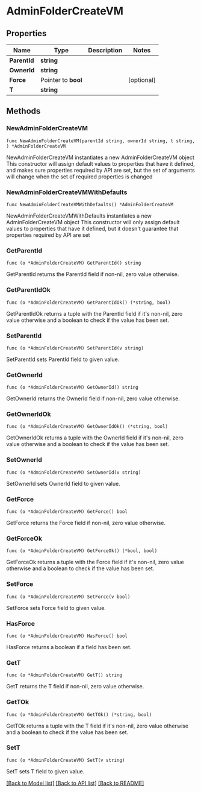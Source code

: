 # AdminFolderCreateVM

## Properties

Name | Type | Description | Notes
------------ | ------------- | ------------- | -------------
**ParentId** | **string** |  | 
**OwnerId** | **string** |  | 
**Force** | Pointer to **bool** |  | [optional] 
**T** | **string** |  | 

## Methods

### NewAdminFolderCreateVM

`func NewAdminFolderCreateVM(parentId string, ownerId string, t string, ) *AdminFolderCreateVM`

NewAdminFolderCreateVM instantiates a new AdminFolderCreateVM object
This constructor will assign default values to properties that have it defined,
and makes sure properties required by API are set, but the set of arguments
will change when the set of required properties is changed

### NewAdminFolderCreateVMWithDefaults

`func NewAdminFolderCreateVMWithDefaults() *AdminFolderCreateVM`

NewAdminFolderCreateVMWithDefaults instantiates a new AdminFolderCreateVM object
This constructor will only assign default values to properties that have it defined,
but it doesn't guarantee that properties required by API are set

### GetParentId

`func (o *AdminFolderCreateVM) GetParentId() string`

GetParentId returns the ParentId field if non-nil, zero value otherwise.

### GetParentIdOk

`func (o *AdminFolderCreateVM) GetParentIdOk() (*string, bool)`

GetParentIdOk returns a tuple with the ParentId field if it's non-nil, zero value otherwise
and a boolean to check if the value has been set.

### SetParentId

`func (o *AdminFolderCreateVM) SetParentId(v string)`

SetParentId sets ParentId field to given value.


### GetOwnerId

`func (o *AdminFolderCreateVM) GetOwnerId() string`

GetOwnerId returns the OwnerId field if non-nil, zero value otherwise.

### GetOwnerIdOk

`func (o *AdminFolderCreateVM) GetOwnerIdOk() (*string, bool)`

GetOwnerIdOk returns a tuple with the OwnerId field if it's non-nil, zero value otherwise
and a boolean to check if the value has been set.

### SetOwnerId

`func (o *AdminFolderCreateVM) SetOwnerId(v string)`

SetOwnerId sets OwnerId field to given value.


### GetForce

`func (o *AdminFolderCreateVM) GetForce() bool`

GetForce returns the Force field if non-nil, zero value otherwise.

### GetForceOk

`func (o *AdminFolderCreateVM) GetForceOk() (*bool, bool)`

GetForceOk returns a tuple with the Force field if it's non-nil, zero value otherwise
and a boolean to check if the value has been set.

### SetForce

`func (o *AdminFolderCreateVM) SetForce(v bool)`

SetForce sets Force field to given value.

### HasForce

`func (o *AdminFolderCreateVM) HasForce() bool`

HasForce returns a boolean if a field has been set.

### GetT

`func (o *AdminFolderCreateVM) GetT() string`

GetT returns the T field if non-nil, zero value otherwise.

### GetTOk

`func (o *AdminFolderCreateVM) GetTOk() (*string, bool)`

GetTOk returns a tuple with the T field if it's non-nil, zero value otherwise
and a boolean to check if the value has been set.

### SetT

`func (o *AdminFolderCreateVM) SetT(v string)`

SetT sets T field to given value.



[[Back to Model list]](../README.md#documentation-for-models) [[Back to API list]](../README.md#documentation-for-api-endpoints) [[Back to README]](../README.md)


